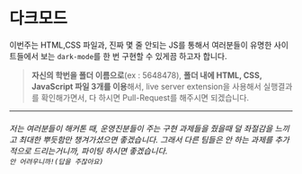 # 다크모드
이번주는 HTML,CSS 파일과, 진짜 몇 줄 안되는 JS를 통해서 여러분들이 유명한 사이트들에서 보는 `dark-mode`를 한 번 구현할 수 있게끔 하고자 합니다.<br>
> **자신의 학번을 폴더 이름으로**(ex : 5648478), **폴더 내에 HTML, CSS, JavaScript 파일 3개를 이용**해서, live server extension을 사용해서 실행결과를 확인해가면서, 다 하시면 Pull-Request를 해주시면 되겠습니다.

---
###### 저는 여러분들이 해커톤 때, 운영진분들이 주는 구현 과제들을 줬을때 덜 좌절감을 느끼고 최대한 뿌듯함만 챙겨가셨으면 좋겠습니다. 그래서 다른 팀들은 안 하는 과제를 추가적으로 드리는거니까, 파이팅 하시면 좋겠습니다.<br>`안 어려우니까!(답을 주잖아요)`